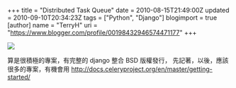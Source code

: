 +++
title = "Distributed Task Queue"
date = 2010-08-15T21:49:00Z
updated = 2010-09-10T20:34:23Z
tags = ["Python", "Django"]
blogimport = true 
[author]
	name = "TerryH"
	uri = "https://www.blogger.com/profile/00198432946574471177"
+++

<a href="http://docs.celeryproject.org/en/master/getting-started/index.html">
<img src="http://docs.celeryproject.org/en/master/_static/celery_512.png" />
</a>

算是很積極的專案，有完整的 django 整合 BSD 版權發行， 先記著，以後，應該很多的專案，有機會用
<a href="http://docs.celeryproject.org/en/master/getting-started/">http://docs.celeryproject.org/en/master/getting-started/</a>
